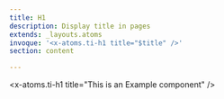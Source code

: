 ```yaml
---
title: H1
description: Display title in pages
extends: _layouts.atoms
invoque: '<x-atoms.ti-h1 title="$title" />'
section: content

---
```

<x-atoms.ti-h1 title="This is an Example component" />

